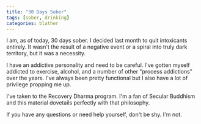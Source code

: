 ```yaml
---
title: "30 Days Sober"
tags: [sober, drinking]
categories: blather
---
```


I am, as of today, 30 days sober. I decided last month to quit intoxicants entirely. It wasn't the result of a negative event or a spiral into truly dark territory, but it was a necessity. 

I have an addictive personality and need to be careful. I've gotten myself addicted to exercise, alcohol, and a number of other "process addictions" over the years. I've always been pretty functional but I also have a lot of privilege propping me up. 

I've taken to the Recovery Dharma program. I'm a fan of Secular Buddhism and this material dovetails perfectly with that philosophy. 

If you have any questions or need help yourself, don't be shy. I'm not. 